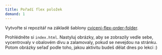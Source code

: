 ```yaml
---
title: Pořadí flex položek
demand: 1
---
```


Vytvořte si repozitář na základě šablony [cviceni-flex-order-folder](https://github.com/Czechitas-podklady-WEB/cviceni-flex-order-folder).

Prohlédněte si `index.html`. Nastyluj obrázky, aby se zobrazily vedle sebe, vycentrovaly v obalovém divu a zalamovaly, pokud se nevejdou na stránku.
Potom obrázky seřaď podle toho, jakou aktivitu budeš dělat dnes po lekci :)
